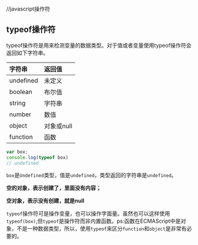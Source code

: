//javascript操作符

## typeof操作符

typeof操作符是用来检测变量的数据类型。对于值或者变量使用typeof操作符会返回如下字符串。

|字符串|返回值|
|:-----|:-----|
|undefined|未定义|
|boolean|布尔值|
|string|字符串|
|number|数值|
|object|对象或null|
|function|函数|

```js
var box;
console.log(typeof box)
// undefined
```

`box`是`Undefined`类型，值是`undefined`，类型返回的字符串是`undefined`。

**空的对象，表示创建了，里面没有内容；**

**空对象，表示没有创建，就是null**

`typeof`操作符可是操作变量，也可以操作字面量。虽然也可以这样使用`typeof(box)`,但`typeof`是操作符而非内置函数。ps:函数在ECMAScript中是对象，不是一种数据类型，所以，使用`typeof`来区分`function`和`object`是非常有必要的。


